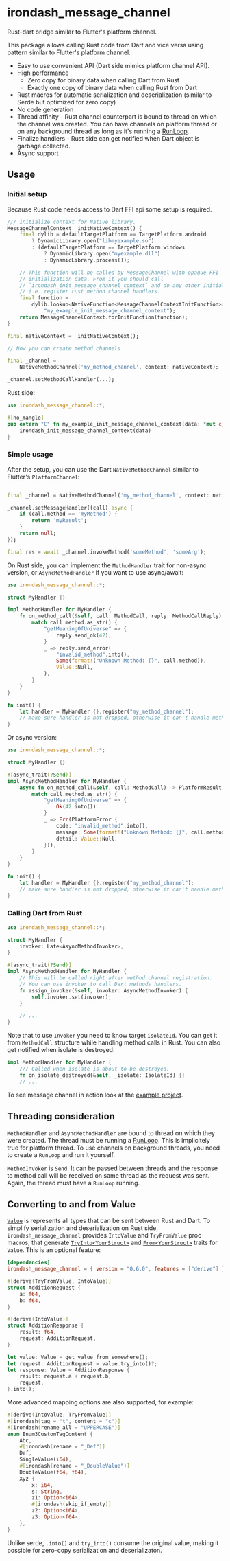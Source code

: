 # irondash_message_channel

Rust-dart bridge similar to Flutter's platform channel.

This package allows calling Rust code from Dart and vice versa using pattern similar
to Flutter's platform channel.

- Easy to use convenient API (Dart side mimics platform channel API).
- High performance
    - Zero copy for binary data when calling Dart from Rust
    - Exactly one copy of binary data when calling Rust from Dart
- Rust macros for automatic serialization and deserialization (similar to Serde but optimized for zero copy)
- No code generation
- Thread affinity - Rust channel counterpart is bound to thread on which the channel was created. You can have channels on platform thread or on any background thread as long as it's running a [RunLoop](https://github.com/irondash/irondash/tree/main/run_loop).
- Finalize handlers - Rust side can get notified when Dart object is garbage collected.
- Async support

## Usage

### Initial setup

Because Rust code needs access to Dart FFI api some setup is required.

```dart
/// initialize context for Native library.
MessageChannelContext _initNativeContext() {
    final dylib = defaultTargetPlatform == TargetPlatform.android
        ? DynamicLibrary.open("libmyexample.so")
        : (defaultTargetPlatform == TargetPlatform.windows
            ? DynamicLibrary.open("myexample.dll")
            : DynamicLibrary.process());

    // This function will be called by MessageChannel with opaque FFI
    // initialization data. From it you should call
    // `irondash_init_message_channel_context` and do any other initialization,
    // i.e. register rust method channel handlers.
    final function =
        dylib.lookup<NativeFunction<MessageChannelContextInitFunction>>(
            "my_example_init_message_channel_context");
    return MessageChannelContext.forInitFunction(function);
}

final nativeContext = _initNativeContext();

// Now you can create method channels

final _channel =
    NativeMethodChannel('my_method_channel', context: nativeContext);

_channel.setMethodCallHandler(...);
```

Rust side:

```rust
use irondash_message_channel::*;

#[no_mangle]
pub extern "C" fn my_example_init_message_channel_context(data: *mut c_void) -> FunctionResult {
    irondash_init_message_channel_context(data)
}
```

### Simple usage

After the setup, you can use the Dart `NativeMethodChannel` similar to Flutter's `PlatformChannel`:

```dart

final _channel = NativeMethodChannel('my_method_channel', context: nativeContext);

_channel.setMessageHandler((call) async {
    if (call.method == 'myMethod') {
        return 'myResult';
    }
    return null;
});

final res = await _channel.invokeMethod('someMethod', 'someArg');
```

On Rust side, you can implement the `MethodHandler` trait for non-async version, or `AsyncMethodHandler` if you want to use async/await:

```rust
use irondash_message_channel::*;

struct MyHandler {}

impl MethodHandler for MyHandler {
    fn on_method_call(&self, call: MethodCall, reply: MethodCallReply) {
        match call.method.as_str() {
            "getMeaningOfUniverse" => {
                reply.send_ok(42);
            }
            _ => reply.send_error(
                "invalid_method".into(),
                Some(format!("Unknown Method: {}", call.method)),
                Value::Null,
            ),
        }
    }
}

fn init() {
    let handler = MyHandler {}.register("my_method_channel");
    // make sure handler is not dropped, otherwise it can't handle method calls.
}

```

Or async version:

```rust
use irondash_message_channel::*;

struct MyHandler {}

#[async_trait(?Send)]
impl AsyncMethodHandler for MyHandler {
    async fn on_method_call(&self, call: MethodCall) -> PlatformResult {
        match call.method.as_str() {
            "getMeaningOfUniverse" => {
                Ok(42.into())
            }
            _ => Err(PlatformError {
                code: "invalid_method".into(),
                message: Some(format!("Unknown Method: {}", call.method)),
                detail: Value::Null,
            })),
        }
    }
}

fn init() {
    let handler = MyHandler {}.register("my_method_channel");
    // make sure handler is not dropped, otherwise it can't handle method calls.
}

```

### Calling Dart from Rust

```rust
use irondash_message_channel::*;

struct MyHandler {
    invoker: Late<AsyncMethodInvoker>,
}

#[async_trait(?Send)]
impl AsyncMethodHandler for MyHandler {
    // This will be called right after method channel registration.
    // You can use invoker to call Dart methods handlers.
    fn assign_invoker(&self, invoker: AsyncMethodInvoker) {
        self.invoker.set(invoker);
    }

    // ...
}

```

Note that to use `Invoker` you need to know target `isolateId`. You can get it from
`MethodCall` structure while handling method calls in Rust. You can also get notified
when isolate is destroyed:

```rust
impl MethodHandler for MyHandler {
    /// Called when isolate is about to be destroyed.
    fn on_isolate_destroyed(&self, _isolate: IsolateId) {}
    // ...
```

To see message channel in action look at the [example project](https://github.com/irondash/irondash/message_channel/dart/example).

## Threading consideration

`MethodHandler` and `AsyncMethodHandler` are bound to thread on which they were created. The thread must be running a [RunLoop](https://github.com/irondash/irondash/tree/message_channel_example/run_loop). This is implicitely true for platform thread. To use channels on background threads, you need to create a `RunLoop` and run it yourself.

`MethodInvoker` is `Send`. It can be passed between threads and the response to method call will be received on same thread as the request was sent. Again, the thread must have a `RunLoop` running.

## Converting to and from Value

[`Value`](https://github.com/irondash/irondash/blob/message_channel_example/message_channel/rust/src/value.rs) is represents all types that can be sent between Rust and Dart. To simplify serialization and deserialization on Rust side, `irondash_message_channel` provides `IntoValue` and `TryFromValue` proc macros, that generate [`TryInto<YourStruct>`](https://doc.rust-lang.org/std/convert/trait.TryInto.html) and [`From<YourStruct>`](https://doc.rust-lang.org/std/convert/trait.From.html) traits for `Value`. This is an optional feature:

```toml
[dependencies]
irondash_message_channel = { version = "0.6.0", features = ["derive"] }
```

```rust
#[derive(TryFromValue, IntoValue)]
struct AdditionRequest {
    a: f64,
    b: f64,
}

#[derive(IntoValue)]
struct AdditionResponse {
    result: f64,
    request: AdditionRequest,
}

let value: Value = get_value_from_somewhere();
let request: AdditionRequest = value.try_into()?;
let response: Value = AdditionResponse {
    result: request.a + request.b,
    request,
}.into();
```

More advanced mapping options are also supported, for example:

```rust
#[derive(IntoValue, TryFromValue)]
#[irondash(tag = "t", content = "c")]
#[irondash(rename_all = "UPPERCASE")]
enum Enum3CustomTagContent {
    Abc,
    #[irondash(rename = "_Def")]
    Def,
    SingleValue(i64),
    #[irondash(rename = "_DoubleValue")]
    DoubleValue(f64, f64),
    Xyz {
        x: i64,
        s: String,
        z1: Option<i64>,
        #[irondash(skip_if_empty)]
        z2: Option<i64>,
        z3: Option<f64>,
    },
}
```

Unlike serde, `.into()` and `try_into()` consume the original value, making it possible for zero-copy serialization and deserializaton.
